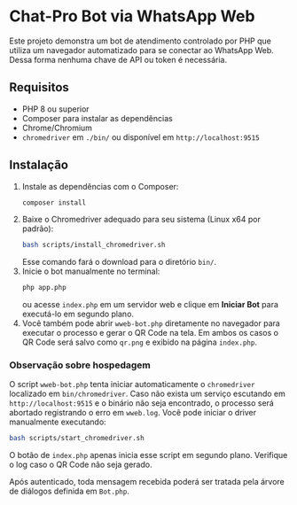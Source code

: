 # Chat-Pro Bot via WhatsApp Web

Este projeto demonstra um bot de atendimento controlado por PHP que utiliza um navegador automatizado para se conectar ao WhatsApp Web. Dessa forma nenhuma chave de API ou token é necessária.

## Requisitos

- PHP 8 ou superior
- Composer para instalar as dependências
- Chrome/Chromium
- `chromedriver` em `./bin/` ou disponível em `http://localhost:9515`

## Instalação

1. Instale as dependências com o Composer:
   ```bash
   composer install
   ```
2. Baixe o Chromedriver adequado para seu sistema (Linux x64 por padrão):
   ```bash
   bash scripts/install_chromedriver.sh
   ```
   Esse comando fará o download para o diretório `bin/`.
3. Inicie o bot manualmente no terminal:
   ```bash
   php app.php
   ```
   ou acesse `index.php` em um servidor web e clique em **Iniciar Bot** para executá-lo em segundo plano.
4. Você também pode abrir `wweb-bot.php` diretamente no navegador para executar o processo e gerar o QR Code na tela.
   Em ambos os casos o QR Code será salvo como `qr.png` e exibido na página `index.php`.

### Observação sobre hospedagem

O script `wweb-bot.php` tenta iniciar automaticamente o `chromedriver` localizado em `bin/chromedriver`. Caso não exista um serviço escutando em `http://localhost:9515` e o binário não seja encontrado, o processo será abortado registrando o erro em `wweb.log`.
Você pode iniciar o driver manualmente executando:
```bash
bash scripts/start_chromedriver.sh
```

O botão de `index.php` apenas inicia esse script em segundo plano. Verifique o log caso o QR Code não seja gerado.

Após autenticado, toda mensagem recebida poderá ser tratada pela árvore de diálogos definida em `Bot.php`.

